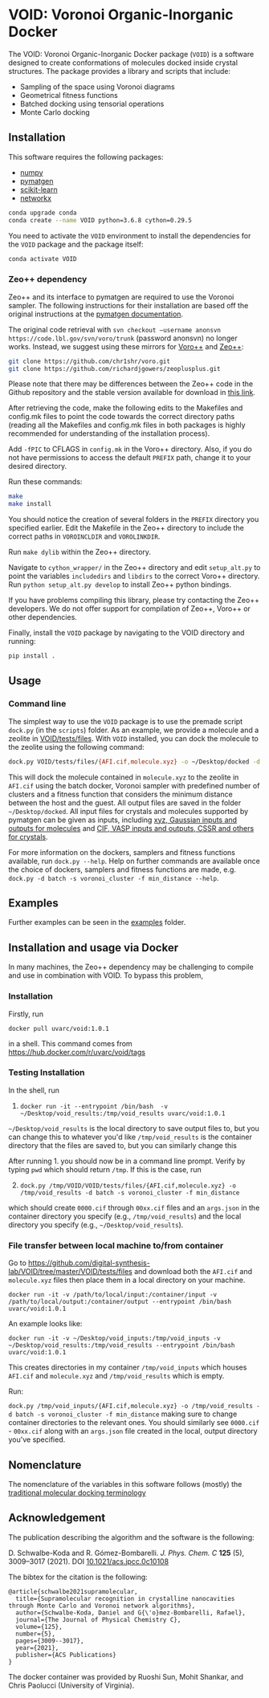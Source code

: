 # VOID: Voronoi Organic-Inorganic Docker

The VOID: Voronoi Organic-Inorganic Docker package (`VOID`) is a software designed to create conformations of molecules docked inside crystal structures. The package provides a library and scripts that include:
 - Sampling of the space using Voronoi diagrams
 - Geometrical fitness functions
 - Batched docking using tensorial operations
 - Monte Carlo docking

## Installation

This software requires the following packages:
- [numpy](https://numpy.org/)
- [pymatgen](https://pymatgen.org)
- [scikit-learn](https://scikit-learn.org/stable/)
- [networkx](https://networkx.github.io/)

```bash
conda upgrade conda
conda create --name VOID python=3.6.8 cython=0.29.5
```

You need to activate the `VOID` environment to install the dependencies for the `VOID` package and the package itself:

```bash
conda activate VOID
```

### Zeo++ dependency

Zeo++ and its interface to pymatgen are required to use the Voronoi sampler. The following instructions for their installation are based off the original instructions at the [pymatgen documentation](https://pymatgen.org/pymatgen.io.zeopp.html#zeo-installation-steps).

The original code retrieval with  `svn checkout –username anonsvn https://code.lbl.gov/svn/voro/trunk` (password anonsvn) no longer works. Instead, we suggest using these mirrors for [Voro++](https://github.com/chr1shr/voro) and [Zeo++](https://github.com/richardjgowers/zeoplusplus):

```bash
git clone https://github.com/chr1shr/voro.git
git clone https://github.com/richardjgowers/zeoplusplus.git
```

Please note that there may be differences between the Zeo++ code in the Github repository and the stable version available for download in [this link](http://www.maciejharanczyk.info/Zeopp/).

After retrieving the code, make the following edits to the Makefiles and config.mk files to point the code towards the correct directory paths (reading all the Makefiles and config.mk files in both packages is highly recommended for understanding of the installation process).

Add `-fPIC` to CFLAGS in `config.mk` in the Voro++ directory. Also, if you do not have permissions to access the default `PREFIX` path, change it to your desired directory.

Run these commands:

```bash
make
make install
```

You should notice the creation of several folders in the `PREFIX` directory you specified earlier. Edit the Makefile in the Zeo++ directory to include the correct paths in `VOROINCLDIR` and `VOROLINKDIR`.

Run `make dylib` within the Zeo++ directory.

Navigate to `cython_wrapper/` in the Zeo++ directory and edit `setup_alt.py` to point the variables `includedirs` and `libdirs` to the correct Voro++ directory. Run `python setup_alt.py develop` to install Zeo++ python bindings.

If you have problems compiling this library, please try contacting the Zeo++ developers. We do not offer support for compilation of Zeo++, Voro++ or other dependencies.

Finally, install the `VOID` package by navigating to the VOID directory and running:

```bash
pip install .
```

## Usage

### Command line
The simplest way to use the `VOID` package is to use the premade script `dock.py` (in the `scripts`) folder. As an example, we provide a molecule and a zeolite in [VOID/tests/files](VOID/tests/files). With `VOID` installed, you can dock the molecule to the zeolite using the following command:

```bash
dock.py VOID/tests/files/{AFI.cif,molecule.xyz} -o ~/Desktop/docked -d batch -s voronoi_cluster -f min_distance
```

This will dock the molecule contained in `molecule.xyz` to the zeolite in `AFI.cif` using the batch docker, Voronoi sampler with predefined number of clusters and a fitness function that considers the minimum distance between the host and the guest. All output files are saved in the folder `~/Desktop/docked`. All input files for crystals and molecules supported by pymatgen can be given as inputs, including [xyz, Gaussian inputs and outputs for molecules](https://pymatgen.org/pymatgen.core.structure.html#pymatgen.core.structure.IMolecule.from_file) and [CIF, VASP inputs and outputs, CSSR and others for crystals](https://pymatgen.org/pymatgen.core.structure.html#pymatgen.core.structure.IStructure.from_file).

For more information on the dockers, samplers and fitness functions available, run `dock.py --help`. Help on further commands are available once the choice of dockers, samplers and fitness functions are made, e.g. `dock.py -d batch -s voronoi_cluster -f min_distance --help`.

## Examples

Further examples can be seen in the [examples](examples/README.md) folder.

## Installation and usage via Docker

In many machines, the Zeo++ dependency may be challenging to compile and use in combination with VOID.
To bypass this problem,


### Installation

Firstly, run

`docker pull uvarc/void:1.0.1`

in a shell. This command comes from https://hub.docker.com/r/uvarc/void/tags

### Testing Installation

In the shell, run

1. `docker run -it --entrypoint /bin/bash  -v ~/Desktop/void_results:/tmp/void_results uvarc/void:1.0.1`

`~/Desktop/void_results` is the local directory to save output files to, but you can change this to whatever you'd like
`/tmp/void_results` is the container directory that the files are saved to, but you can similarly change this

After running 1. you should now be in a command line prompt. Verify by typing `pwd` which should return `/tmp`. If this is the case, run

2. `dock.py /tmp/VOID/VOID/tests/files/{AFI.cif,molecule.xyz} -o /tmp/void_results -d batch -s voronoi_cluster -f min_distance`

which should create `0000.cif` through `00xx.cif` files and an `args.json` in the container directory you specify (e.g., `/tmp/void_results`) and the local directory you specify (e.g., `~/Desktop/void_results`).

### File transfer between local machine to/from container

Go to <https://github.com/digital-synthesis-lab/VOID/tree/master/VOID/tests/files> and download both the `AFI.cif` and `molecule.xyz` files then place them in a local directory on your machine.

` docker run -it -v /path/to/local/input:/container/input -v /path/to/local/output:/container/output --entrypoint /bin/bash uvarc/void:1.0.1 `

An example looks like:

`docker run -it -v ~/Desktop/void_inputs:/tmp/void_inputs -v ~/Desktop/void_results:/tmp/void_results --entrypoint /bin/bash uvarc/void:1.0.1`

This creates directories in my container `/tmp/void_inputs` which houses `AFI.cif` and `molecule.xyz` and `/tmp/void_results` which is empty.

Run:

`dock.py /tmp/void_inputs/{AFI.cif,molecule.xyz} -o /tmp/void_results -d batch -s voronoi_cluster -f min_distance` making sure to change container directories to the relevant ones. You should similarly see `0000.cif` - `00xx.cif` along with an `args.json` file created in the local, output directory you've specified.

## Nomenclature

The nomenclature of the variables in this software follows (mostly) the [traditional molecular docking terminology](https://en.wikipedia.org/wiki/Docking_(molecular))

## Acknowledgement

The publication describing the algorithm and the software is the following:


D. Schwalbe-Koda and R. Gómez-Bombarelli. _J. Phys. Chem. C_ **125** (5), 3009–3017 (2021). DOI [10.1021/acs.jpcc.0c10108](https://doi.org/10.1021/acs.jpcc.0c10108)

The bibtex for the citation is the following:

```
@article{schwalbe2021supramolecular,
  title={Supramolecular recognition in crystalline nanocavities through Monte Carlo and Voronoi network algorithms},
  author={Schwalbe-Koda, Daniel and G{\'o}mez-Bombarelli, Rafael},
  journal={The Journal of Physical Chemistry C},
  volume={125},
  number={5},
  pages={3009--3017},
  year={2021},
  publisher={ACS Publications}
}
```

The docker container was provided by Ruoshi Sun, Mohit Shankar, and Chris Paolucci (University of Virginia).
